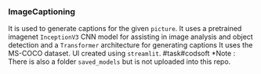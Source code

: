 ### ImageCaptioning
It is used to generate captions for the given `picture`. It uses a pretrained imagenet `InceptionV3` CNN model for assisting in image analysis and object detection and a `Transformer` architecture for generating captions
It uses the MS-COCO dataset. UI created using `streamlit`.
#task#codsoft
*Note : There is also a folder `saved_models` but is not uploaded into this repo.
